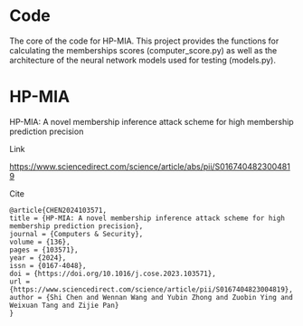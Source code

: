 # Code
The core of the code for HP-MIA.
This project provides the functions for calculating the memberships scores (computer_score.py) as well as the architecture of the neural network models used for testing (models.py).

# HP-MIA
HP-MIA: A novel membership inference attack scheme for high membership prediction precision

Link

https://www.sciencedirect.com/science/article/abs/pii/S0167404823004819

Cite

```
@article{CHEN2024103571,
title = {HP-MIA: A novel membership inference attack scheme for high membership prediction precision},
journal = {Computers & Security},
volume = {136},
pages = {103571},
year = {2024},
issn = {0167-4048},
doi = {https://doi.org/10.1016/j.cose.2023.103571},
url = {https://www.sciencedirect.com/science/article/pii/S0167404823004819},
author = {Shi Chen and Wennan Wang and Yubin Zhong and Zuobin Ying and Weixuan Tang and Zijie Pan}
}
```
